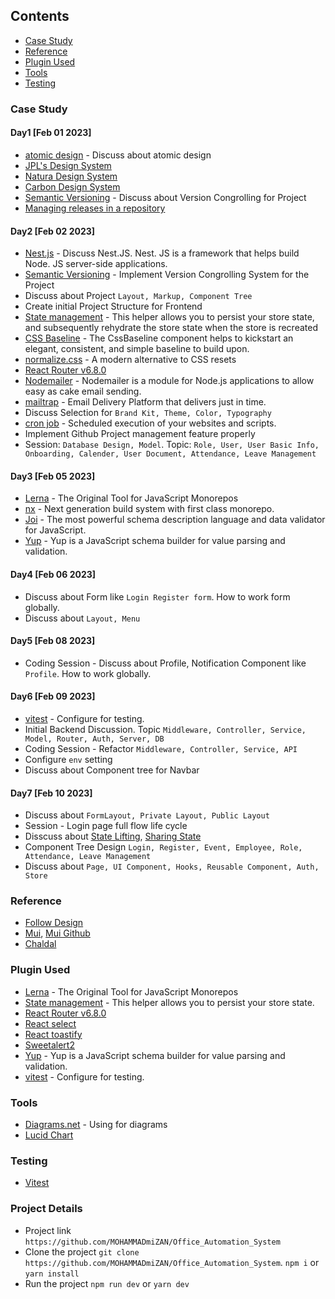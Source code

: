 ## Contents
* [Case Study](#case-study)
* [Reference](#reference)
* [Plugin Used](#plugin-used)
* [Tools](#tools)
* [Testing](#testing)

### Case Study 

#### Day1 [Feb 01 2023]
- [atomic design](https://bradfrost.com/blog/post/atomic-web-design/) - Discuss about atomic design
- [JPL's Design System](https://nasa-jpl.github.io/explorer-1/?path=/story/introduction--page)
- [Natura Design System](https://natds-rn.natura.design/?path=/story/documentation-changelog--page)
- [Carbon Design System](https://carbondesignsystem.com/)
- [Semantic Versioning](https://semver.org/) - Discuss about Version Congrolling for Project
- [Managing releases in a repository](https://docs.github.com/en/repositories/releasing-projects-on-github/managing-releases-in-a-repository)

#### Day2 [Feb 02 2023]
- [Nest.js](https://nestjs.com/) - Discuss Nest.JS.  Nest. JS is a framework that helps build Node. JS server-side applications. 
- [Semantic Versioning](https://semver.org/) - Implement Version Congrolling System for the Project
- Discuss about Project `Layout, Markup, Component Tree`
- Create initial Project Structure for Frontend
- [State management](https://easy-peasy.vercel.app/docs/api/persist.html) - This helper allows you to persist your store state, and subsequently rehydrate the store state when the store is recreated
- [CSS Baseline](https://mui.com/material-ui/react-css-baseline/) - The CssBaseline component helps to kickstart an elegant, consistent, and simple baseline to build upon.
- [normalize.css](https://github.com/necolas/normalize.css) - A modern alternative to CSS resets
- [React Router v6.8.0](https://reactrouter.com/en/main)
- [Nodemailer](https://nodemailer.com/about/) - Nodemailer is a module for Node.js applications to allow easy as cake email sending.
- [mailtrap](https://mailtrap.io/) - Email Delivery Platform that delivers just in time.
- Discuss Selection for `Brand Kit, Theme, Color, Typography`
- [cron job](https://cron-job.org/en/) - Scheduled execution of your websites and scripts.
- Implement Github Project management feature properly
- Session: `Database Design, Model`. Topic: `Role, User, User Basic Info, Onboarding, Calender, User Document, Attendance, Leave Management` 

#### Day3 [Feb 05 2023]
- [Lerna](https://lerna.js.org/) - The Original Tool for JavaScript Monorepos
- [nx](https://nx.dev/) - Next generation build system with first class monorepo.
- [Joi](https://www.npmjs.com/package/joi) - The most powerful schema description language and data validator for JavaScript.
- [Yup](https://www.npmjs.com/package/yup) - Yup is a JavaScript schema builder for value parsing and validation.

#### Day4 [Feb 06 2023]
- Discuss about Form like `Login Register form`. How to work form globally. 
- Discuss about `Layout, Menu` 

#### Day5 [Feb 08 2023]
- Coding Session - Discuss about Profile, Notification Component like `Profile`. How to work globally. 

#### Day6 [Feb 09 2023]
- [vitest](https://vitest.dev/) - Configure for testing. 
- Initial Backend Discussion. Topic `Middleware, Controller, Service, Model, Router, Auth, Server, DB`
- Coding Session - Refactor `Middleware, Controller, Service, API`
- Configure `env` setting 
- Discuss about Component tree for Navbar

#### Day7 [Feb 10 2023]
- Discuss about `FormLayout, Private Layout, Public Layout`
- Session - Login page full flow life cycle
- Disscuss about [State Lifting](https://reactjs.org/docs/lifting-state-up.html), [Sharing State](https://beta.reactjs.org/learn/sharing-state-between-components)
- Component Tree Design  `Login, Register, Event, Employee, Role, Attendance, Leave Management`
- Discuss about `Page, UI Component, Hooks, Reusable Component, Auth, Store`

### Reference 
- [Follow Design](https://github.com/MOHAMMADmiZAN/dressmart)
- [Mui](https://mui.com/), [Mui Github](https://github.com/mui)
- [Chaldal](https://chaldal.com/)

### Plugin Used
- [Lerna](https://lerna.js.org/) - The Original Tool for JavaScript Monorepos
- [State management](https://easy-peasy.vercel.app/docs/api/persist.html) - This helper allows you to persist your store state.
- [React Router v6.8.0](https://reactrouter.com/en/main)
- [React select](https://react-select.com/home#custom-styles)
- [React toastify](https://www.npmjs.com/package/react-toastify)
- [Sweetalert2](https://sweetalert2.github.io/#download)
- [Yup](https://www.npmjs.com/package/yup) - Yup is a JavaScript schema builder for value parsing and validation.
- [vitest](https://vitest.dev/) - Configure for testing.

### Tools
- [Diagrams.net](https://www.diagrams.net/) - Using for diagrams
- [Lucid Chart](https://www.lucidchart.com/pages/)

### Testing
- [Vitest](https://vitest.dev/guide/)

### Project Details
- Project link `https://github.com/MOHAMMADmiZAN/Office_Automation_System`
- Clone the project `git clone https://github.com/MOHAMMADmiZAN/Office_Automation_System`. `npm i` or `yarn install`
- Run the project `npm run dev` or `yarn dev`
